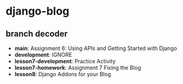 # django-blog
## branch decoder
* **main**: Assignment 6: Using APIs and Getting Started with Django
* **development**: IGNORE
* **lesson7-development**: Practice Activity
* **lesson7-homework**: Assignment 7 Fixing the Blog
* **lesson8**: Django Addons for your Blog
